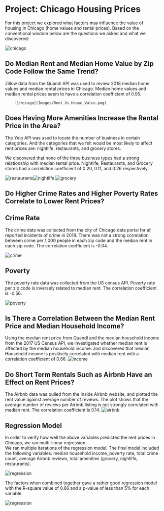 # Project: Chicago Housing Prices

For this project we explored what factors may influence the value of housing in Chicago (home values and rental prices).  Based on the conventional wisdom below are the questions we asked and what we discovered:

![chicago](Images/chicago.png)

## Do Median Rent and Median Home Value by Zip Code Follow the Same Trend?

Zillow data from the Quandl API was used to review 2018 median home values and median rental prices in Chicago. Median home values and median rental prices seem to have a correlation coefficient of  0.95.

		![chicago](Images/Rent_Vs_House_Value.png)

## Does Having More Amenities Increase the Rental Price in the Area?
The Yelp API was used to locate the number of business in certain categories. And the categories that we felt would be most likely to affect rent prices are: nightlife, restaurants, and grocery stores. 

We discovered that none of the three business types had a strong relationship with median rental price. Nightlife, Restaurants, and Grocery stores had a correlation coefficient of 0.20, 0.11, and 0.26 respectively.

![restaurants](Images/Rent_Vs_Restaurants.png)![nightlife](Images/Rent_Vs_NightLife.png)
		![grocery](Images/Rent_Vs_Grocery.png)

## Do Higher Crime Rates and Higher Poverty Rates Correlate to Lower Rent Prices?

## Crime Rate

The crime data was collected from the city of Chicago data portal for all reported incidents of crime in 2018.
There was not a strong correlation between crime per 1,000 people in each zip code and the median rent in each zip code. The correlation coefficient is -0.04.

![crime](Images/Rent_Vs_Crime.png)

## Poverty

The poverty rate data was collected from the US census API.
Poverty rate per zip code is inversely related to median rent. The correlation coefficient is -0.56.

![poverty](Images/Rent_Vs_Poverty_Rate.png)

## Is There a Correlation Between the Median Rent Price and Median Household Income?
Using the median rent price from Quandl and the median household income from the 2017 US Census API, we investigated whether median rent is affected by the median household income.  and discovered that median Household income is positively correlated with median rent with a correlation coefficient of 0.66.
![income](Images/Rent_Vs_Household_income.png)

## Do Short Term Rentals Such as Airbnb Have an Effect on Rent Prices?
The Airbnb data was pulled from the Inside Airbnb website, and plotted the rent value against average number of reviews. The plot shows that the average number of reviews per Airbnb listing is not strongly correlated with median rent. The correlation coefficient is 0.14.
![airbnb](Images/Rent_Vs_AirBnB_Reviews.png)

## Regression Model
In order to verify how well the above variables predicted the rent prices in Chicago, we ran multi-linear regression.  
We ran multiple iterations of the regression model. The final model included the following variables: median household income, poverty rate, total crime count, average Airbnb reviews, total amenities (grocery, nightlife, restaurants). 

![regression](Images/Actual_vs_Predicted_Median_Rent.png)

The factors when combined together gave a rather good regression model with the R-square value of 0.66 and a p-value of less than 5% for each variable.

![regression](Images/Regression_Summary.jpg)








